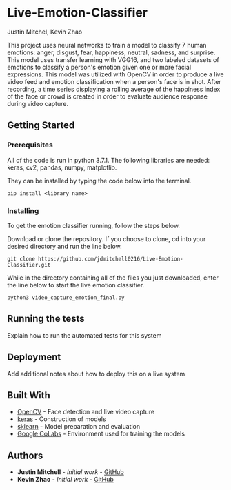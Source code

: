 # Live-Emotion-Classifier
Justin Mitchel, Kevin Zhao

This project uses neural networks to train a model to classify 7 human emotions: anger, disgust, fear, happiness, neutral, sadness, and surprise. This model uses transfer learning with VGG16, and two labeled datasets of emotions to classify a person's emotion given one or more facial expressions. This model was utilized with OpenCV in order to produce a live video feed and emotion classification when a person's face is in shot. After recording, a time series displaying a rolling average of the happiness index of the face or crowd is created in order to evaluate audience response during video capture.

## Getting Started

### Prerequisites
All of the code is run in python 3.7.1.
The following libraries are needed: keras, cv2, pandas, numpy, matplotlib.

They can be installed by typing the code below into the terminal.

```
pip install <library name>
```

### Installing

To get the emotion classifier running, follow the steps below.

Download or clone the repository. If you choose to clone, cd into your desired directory and run the line below.

```
git clone https://github.com/jdmitchell0216/Live-Emotion-Classifier.git
```

While in the directory containing all of the files you just downloaded, enter the line below to start the live emotion classifier.

```
python3 video_capture_emotion_final.py
```


## Running the tests

Explain how to run the automated tests for this system

## Deployment

Add additional notes about how to deploy this on a live system

## Built With

* [OpenCV](https://docs.opencv.org/4.1.0/) - Face detection and live video capture
* [keras](https://keras.io/) - Construction of models
* [sklearn](https://scikit-learn.org/stable/whats_new.html) - Model preparation and evaluation
* [Google CoLabs](https://colab.research.google.com/notebooks/welcome.ipynb) - Environment used for training the models

## Authors

* **Justin Mitchell** - *Initial work* - [GitHub](github.com/jdmitchell0216)
* **Kevin Zhao** - *Initial work* - [GitHub](github.com/kevzha)


